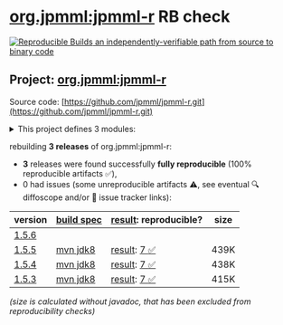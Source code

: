 [org.jpmml:jpmml-r](https://central.sonatype.com/artifact/org.jpmml/jpmml-r/versions) RB check
=======

[![Reproducible Builds](https://reproducible-builds.org/images/logos/rb.svg) an independently-verifiable path from source to binary code](https://reproducible-builds.org/)

## Project: [org.jpmml:jpmml-r](https://central.sonatype.com/artifact/org.jpmml/jpmml-r/versions)

Source code: [https://github.com/jpmml/jpmml-r.git](https://github.com/jpmml/jpmml-r.git)

<details><summary>This project defines 3 modules:</summary>

* [org.jpmml:jpmml-r](https://central.sonatype.com/artifact/org.jpmml/jpmml-r/1.5.5)
* [org.jpmml:pmml-rexp](https://central.sonatype.com/artifact/org.jpmml/pmml-rexp/1.5.5)
* [org.jpmml:pmml-rexp-xgboost](https://central.sonatype.com/artifact/org.jpmml/pmml-rexp-xgboost/1.5.5)
</details>

rebuilding **3 releases** of org.jpmml:jpmml-r:
- **3** releases were found successfully **fully reproducible** (100% reproducible artifacts :white_check_mark:),
- 0 had issues (some unreproducible artifacts :warning:, see eventual :mag: diffoscope and/or :memo: issue tracker links):

| version | [build spec](/BUILDSPEC.md) | [result](https://reproducible-builds.org/docs/jvm/): reproducible? | size |
| -- | --------- | ------ | -- |
| [1.5.6](https://central.sonatype.com/artifact/org.jpmml/jpmml-r/1.5.6/pom) | | | |
| [1.5.5](https://central.sonatype.com/artifact/org.jpmml/jpmml-r/1.5.5/pom) | [mvn jdk8](jpmml-r-1.5.5.buildspec) | [result](jpmml-r-1.5.5.buildinfo): [7 :white_check_mark: ](jpmml-r-1.5.5.buildcompare) | 439K |
| [1.5.4](https://central.sonatype.com/artifact/org.jpmml/jpmml-r/1.5.4/pom) | [mvn jdk8](jpmml-r-1.5.4.buildspec) | [result](jpmml-r-1.5.4.buildinfo): [7 :white_check_mark: ](jpmml-r-1.5.4.buildcompare) | 438K |
| [1.5.3](https://central.sonatype.com/artifact/org.jpmml/jpmml-r/1.5.3/pom) | [mvn jdk8](jpmml-r-1.5.3.buildspec) | [result](jpmml-r-1.5.3.buildinfo): [7 :white_check_mark: ](jpmml-r-1.5.3.buildcompare) | 415K |

<i>(size is calculated without javadoc, that has been excluded from reproducibility checks)</i>
